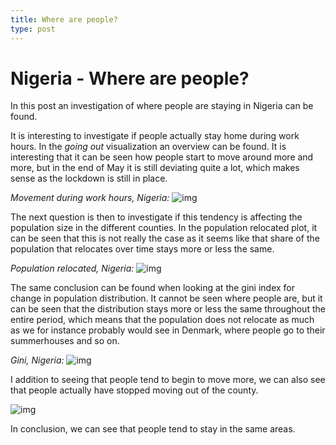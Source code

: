 ```yaml
---
title: Where are people?
type: post
---
```

# **Nigeria - Where are people?**

In this post an investigation of where people are staying in Nigeria can be found. 

It is interesting to investigate if people actually stay home during work hours. In the *going out* visualization an overview can be found. It is interesting that it can be seen how people start to move around more and more, but in the end of May it is still deviating quite a lot, which makes sense as the lockdown is still in place. 

*Movement during work hours, Nigeria:*
![img](/nigeria_going_out_work.PNG)

The next question is then to investigate if this tendency is affecting the population size in the different counties. In the population relocated plot, it can be seen that this is not really the case as it seems like that share of the population that relocates over time stays more or less the same.  

*Population relocated, Nigeria:*
![img](/nigeria_pop_relocated.PNG)

The same conclusion can be found when looking at the gini index for change in population distribution. It cannot be seen where people are, but it can be seen that the distribution stays more or less the same throughout the entire period, which means that the population does not relocate as much as we for instance probably would see in Denmark, where people go to their summerhouses and so on. 

*Gini, Nigeria:*
![img](/nigeria_gini.PNG)

I addition to seeing that people tend to begin to move more, we can also see that people actually have stopped moving out of the county.

![img](/nairobi_pop_map.PNG)

In conclusion, we can see that people tend to stay in the same areas. 